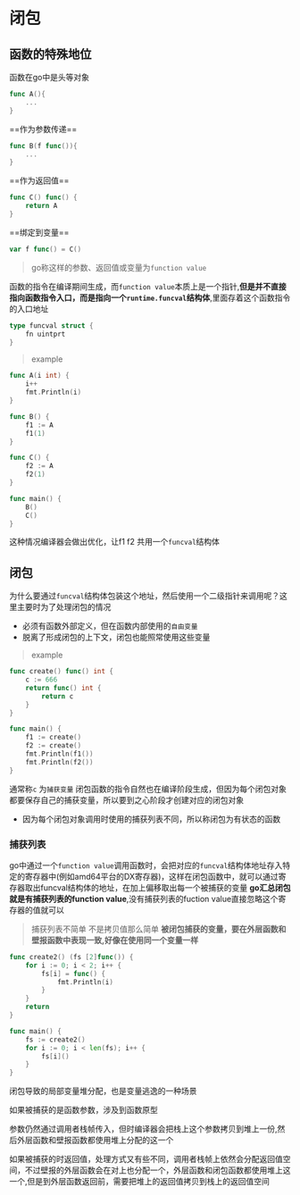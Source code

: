 # 闭包

## 函数的特殊地位
函数在go中是头等对象
~~~ go
func A(){
    ...
}
~~~
==作为参数传递==
~~~ go
func B(f func()){
    ...
}
~~~
==作为返回值==
~~~ go
func C() func() {
    return A
}
~~~

==绑定到变量==
~~~ go
var f func() = C()
~~~
> go称这样的参数、返回值或变量为`function value`

函数的指令在编译期间生成，而`function value`本质上是一个指针,**但是并不直接指向函数指令入口，而是指向一个`runtime.funcval`结构体**,里面存着这个函数指令的入口地址
~~~ go
type funcval struct {
    fn uintprt
}
~~~

> example
~~~ go
func A(i int) {
	i++
	fmt.Println(i)
}

func B() {
	f1 := A
	f1(1)
}

func C() {
	f2 := A
	f2(1)
}

func main() {
	B()
	C()
}
~~~
这种情况编译器会做出优化，让f1 f2 共用一个`funcval`结构体

## 闭包

为什么要通过`funcval`结构体包装这个地址，然后使用一个二级指针来调用呢？这里主要时为了处理闭包的情况

- 必须有函数外部定义，但在函数内部使用的`自由变量`
- 脱离了形成闭包的上下文，闭包也能照常使用这些变量
> example
~~~ go
func create() func() int {
	c := 666
	return func() int {
		return c
	}
}

func main() {
	f1 := create()
	f2 := create()
	fmt.Println(f1())
	fmt.Println(f2())
}
~~~
通常称`c` 为`捕获变量`
闭包函数的指令自然也在编译阶段生成，但因为每个闭包对象都要保存自己的捕获变量，所以要到之心阶段才创建对应的闭包对象



- 因为每个闭包对象调用时使用的捕获列表不同，所以称闭包为有状态的函数

### 捕获列表
go中通过一个`function value`调用函数时，会把对应的`funcval`结构体地址存入特定的寄存器中(例如amd64平台的DX寄存器)，这样在闭包函数中，就可以通过寄存器取出funcval结构体的地址，在加上偏移取出每一个被捕获的变量
**go汇总闭包就是有捕获列表的function value**,没有捕获列表的fuction value直接忽略这个寄存器的值就可以

> 捕获列表不简单 不是拷贝值那么简单
**被闭包捕获的变量，要在外层函数和壁报函数中表现一致,好像在使用同一个变量一样**

~~~ go
func create2() (fs [2]func()) {
	for i := 0; i < 2; i++ {
		fs[i] = func() {
			fmt.Println(i)
		}
	}
	return
}

func main() {
	fs := create2()
	for i := 0; i < len(fs); i++ {
		fs[i]()
	}
}

~~~

闭包导致的局部变量堆分配，也是变量逃逸的一种场景

如果被捕获的是函数参数，涉及到函数原型

参数仍然通过调用者栈帧传入，但时编译器会把栈上这个参数拷贝到堆上一份,然后外层函数和壁报函数都使用堆上分配的这一个

如果被捕获的时返回值，处理方式又有些不同，调用者栈帧上依然会分配返回值空间，不过壁报的外层函数会在对上也分配一个，外层函数和闭包函数都使用堆上这一个,但是到外层函数返回前，需要把堆上的返回值拷贝到栈上的返回值空间


